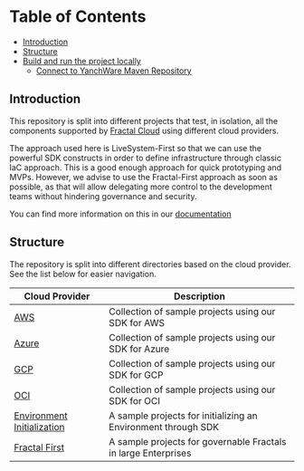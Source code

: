 # Table of Contents
- [Introduction](#introduction)
- [Structure](#structure)
- [Build and run the project locally](#build-and-run-the-project-locally)
  * [Connect to YanchWare Maven Repository](#connect-to-yanchware-maven-repository)

## Introduction

This repository is split into different projects that test, in isolation, all the components supported by [Fractal Cloud](https://fractal.cloud/) using different cloud providers. 

The approach used here is LiveSystem-First so that we can use the powerful SDK constructs in order to define infrastructure through classic IaC approach.
This is a good enough approach for quick prototyping and MVPs.
However, we advise to use the Fractal-First approach as soon as possible, as that will allow delegating more control to the development teams without hindering governance and security.

You can find more information on this in our [documentation](https://fractal.cloud/docs)

## Structure

The repository is split into different directories based on the cloud provider. See the list below for easier navigation.

| Cloud Provider        	                                        | Description                                                        |
|----------------------------------------------------------------|--------------------------------------------------------------------|
| [ AWS ](./aws/) 	                                              | Collection of sample projects using our SDK for AWS 	              |
| [ Azure ](./azure/) 	                                          | Collection of sample projects using our SDK for Azure 	            |
| [ GCP   ](./gcp/) 	                                            | Collection of sample projects using our SDK for GCP   	            |
| [ OCI   ](./oci/) 	                                            | Collection of sample projects using our SDK for OCI   	            |
| [ Environment Initialization](./environment-initialization/) 	 | A sample projects for initializing an Environment through SDK      |
| [ Fractal First](./fractal-first/) 	                           | A sample projects for governable Fractals in large Enterprises   	 |
